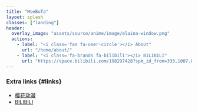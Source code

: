 ```yaml
---
title: "MoeBuTa"
layout: splash
classes: ["landing"]
header:
  overlay_image: "assets/source/anime/image/elaina-window.png"
  actions:
    - label: "<i class='fas fa-user-circle'></i> About"
      url: "/home/about/"
    - label: "<i class='fa-brands fa-bilibili'></i> BILIBILI"
      url: "https://space.bilibili.com/198297428?spm_id_from=333.1007.0.0/"
---
```


### Extra links {#links}

- [樱花动漫](https://www.yhdmz.org/)
- [BILIBILI](https://space.bilibili.com/)


[//]: # (- And [<i class="fas fa-fw fa-globe-americas"></i> my friends' websites]&#40;{{ "/friends/" | relative_url }}&#41;.)

